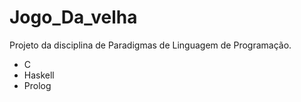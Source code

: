 # Jogo_Da_velha

Projeto da disciplina de Paradigmas de Linguagem de Programação.

  * C
  * Haskell
  * Prolog
